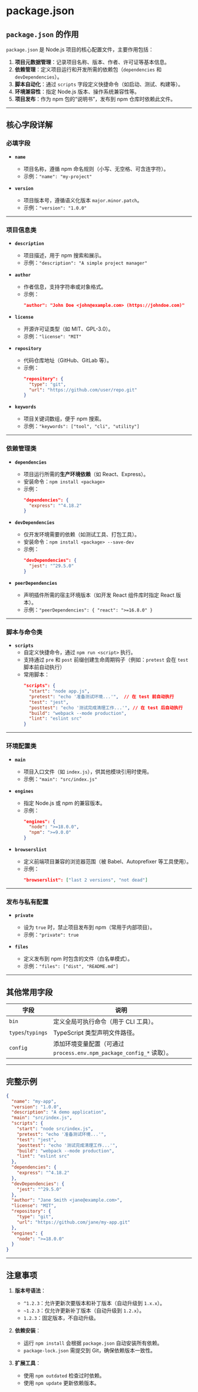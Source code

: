 # package.json

## `package.json` 的作用

`package.json` 是 Node.js 项目的核心配置文件，主要作用包括：
1. **项目元数据管理**：记录项目名称、版本、作者、许可证等基本信息。
2. **依赖管理**：定义项目运行和开发所需的依赖包（`dependencies` 和 `devDependencies`）。
3. **脚本自动化**：通过 `scripts` 字段定义快捷命令（如启动、测试、构建等）。
4. **环境兼容性**：指定 Node.js 版本、操作系统兼容性等。
5. **项目发布**：作为 npm 包的“说明书”，发布到 npm 仓库时依赖此文件。

---

## 核心字段详解

### 必填字段

- **`name`**  
  - 项目名称，遵循 npm 命名规则（小写、无空格、可含连字符）。  
  - 示例：`"name": "my-project"`

- **`version`**  
  - 项目版本号，遵循语义化版本 `major.minor.patch`。  
  - 示例：`"version": "1.0.0"`

---

### 项目信息类

- **`description`**  
  - 项目描述，用于 npm 搜索和展示。  
  - 示例：`"description": "A simple project manager"`

- **`author`**  
  - 作者信息，支持字符串或对象格式。  
  - 示例：  
    ```json
    "author": "John Doe <john@example.com> (https://johndoe.com)"
    ```

- **`license`**  
  - 开源许可证类型（如 MIT、GPL-3.0）。  
  - 示例：`"license": "MIT"`

- **`repository`**  
  - 代码仓库地址（GitHub、GitLab 等）。  
  - 示例：  
    ```json
    "repository": {
      "type": "git",
      "url": "https://github.com/user/repo.git"
    }
    ```

- **`keywords`**  
  - 项目关键词数组，便于 npm 搜索。  
  - 示例：`"keywords": ["tool", "cli", "utility"]`

---

### 依赖管理类

- **`dependencies`**  
  - 项目运行所需的**生产环境依赖**（如 React、Express）。  
  - 安装命令：`npm install <package>`  
  - 示例：  
    ```json
    "dependencies": {
      "express": "^4.18.2"
    }
    ```

- **`devDependencies`**  
  - 仅开发环境需要的依赖（如测试工具、打包工具）。  
  - 安装命令：`npm install <package> --save-dev`  
  - 示例：  
    ```json
    "devDependencies": {
      "jest": "^29.5.0"
    }
    ```

- **`peerDependencies`**  
  - 声明插件所需的宿主环境版本（如开发 React 组件库时指定 React 版本）。  
  - 示例：`"peerDependencies": { "react": ">=16.8.0" }`

---

### 脚本与命令类

- **`scripts`**  
  - 自定义快捷命令，通过 `npm run <script>` 执行。  
  - 支持通过 `pre` 和 `post` 前缀创建生命周期钩子（例如：`pretest` 会在 `test` 脚本前自动执行）
  - 常用脚本：  
    ```json
    "scripts": {
      "start": "node app.js",
      "pretest": "echo '准备测试环境...'",  // 在 test 前自动执行
      "test": "jest",                   
      "posttest": "echo '测试完成清理工作...'", // 在 test 后自动执行
      "build": "webpack --mode production",
      "lint": "eslint src"
    }
    ```

---

### 环境配置类

- **`main`**  
  - 项目入口文件（如 `index.js`），供其他模块引用时使用。  
  - 示例：`"main": "src/index.js"`

- **`engines`**  
  - 指定 Node.js 或 npm 的兼容版本。  
  - 示例：  
    ```json
    "engines": {
      "node": ">=18.0.0",
      "npm": ">=9.0.0"
    }
    ```

- **`browserslist`**  
  - 定义前端项目兼容的浏览器范围（被 Babel、Autoprefixer 等工具使用）。  
  - 示例：  
    ```json
    "browserslist": ["last 2 versions", "not dead"]
    ```

---

### 发布与私有配置

- **`private`**  
  - 设为 `true` 时，禁止项目发布到 npm（常用于内部项目）。  
  - 示例：`"private": true`

- **`files`**  
  - 定义发布到 npm 时包含的文件（白名单模式）。  
  - 示例：`"files": ["dist", "README.md"]`

---

## 其他常用字段

| 字段              | 说明                                                                 |
| ----------------- | -------------------------------------------------------------------- |
| `bin`             | 定义全局可执行命令（用于 CLI 工具）。                                |
| `types`/`typings` | TypeScript 类型声明文件路径。                                        |
| `config`          | 添加环境变量配置（可通过 `process.env.npm_package_config_*` 读取）。 |

---

## 完整示例

```json
{
  "name": "my-app",
  "version": "1.0.0",
  "description": "A demo application",
  "main": "src/index.js",
  "scripts": {
    "start": "node src/index.js",
    "pretest": "echo '准备测试环境...'",
    "test": "jest",
    "posttest": "echo '测试完成清理工作...'",
    "build": "webpack --mode production",
    "lint": "eslint src"
  },
  "dependencies": {
    "express": "^4.18.2"
  },
  "devDependencies": {
    "jest": "^29.5.0"
  },
  "author": "Jane Smith <jane@example.com>",
  "license": "MIT",
  "repository": {
    "type": "git",
    "url": "https://github.com/jane/my-app.git"
  },
  "engines": {
    "node": ">=18.0.0"
  }
}
```

---

## 注意事项

1. **版本号语法**：  
   - `^1.2.3`：允许更新次要版本和补丁版本（自动升级到 `1.x.x`）。  
   - `~1.2.3`：仅允许更新补丁版本（自动升级到 `1.2.x`）。  
   - `1.2.3`：固定版本，不自动升级。

2. **依赖安装**：  
   - 运行 `npm install` 会根据 `package.json` 自动安装所有依赖。  
   - `package-lock.json` 需提交到 Git，确保依赖版本一致性。

3. **扩展工具**：  
   - 使用 `npm outdated` 检查过时依赖。  
   - 使用 `npm update` 更新依赖版本。
